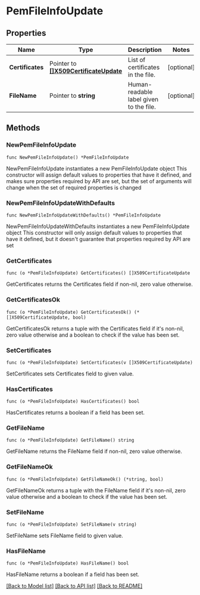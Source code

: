 # PemFileInfoUpdate

## Properties

Name | Type | Description | Notes
------------ | ------------- | ------------- | -------------
**Certificates** | Pointer to [**[]X509CertificateUpdate**](X509CertificateUpdate.md) | List of certificates in the file. | [optional] 
**FileName** | Pointer to **string** | Human-readable label given to the file. | [optional] 

## Methods

### NewPemFileInfoUpdate

`func NewPemFileInfoUpdate() *PemFileInfoUpdate`

NewPemFileInfoUpdate instantiates a new PemFileInfoUpdate object
This constructor will assign default values to properties that have it defined,
and makes sure properties required by API are set, but the set of arguments
will change when the set of required properties is changed

### NewPemFileInfoUpdateWithDefaults

`func NewPemFileInfoUpdateWithDefaults() *PemFileInfoUpdate`

NewPemFileInfoUpdateWithDefaults instantiates a new PemFileInfoUpdate object
This constructor will only assign default values to properties that have it defined,
but it doesn't guarantee that properties required by API are set

### GetCertificates

`func (o *PemFileInfoUpdate) GetCertificates() []X509CertificateUpdate`

GetCertificates returns the Certificates field if non-nil, zero value otherwise.

### GetCertificatesOk

`func (o *PemFileInfoUpdate) GetCertificatesOk() (*[]X509CertificateUpdate, bool)`

GetCertificatesOk returns a tuple with the Certificates field if it's non-nil, zero value otherwise
and a boolean to check if the value has been set.

### SetCertificates

`func (o *PemFileInfoUpdate) SetCertificates(v []X509CertificateUpdate)`

SetCertificates sets Certificates field to given value.

### HasCertificates

`func (o *PemFileInfoUpdate) HasCertificates() bool`

HasCertificates returns a boolean if a field has been set.
### GetFileName

`func (o *PemFileInfoUpdate) GetFileName() string`

GetFileName returns the FileName field if non-nil, zero value otherwise.

### GetFileNameOk

`func (o *PemFileInfoUpdate) GetFileNameOk() (*string, bool)`

GetFileNameOk returns a tuple with the FileName field if it's non-nil, zero value otherwise
and a boolean to check if the value has been set.

### SetFileName

`func (o *PemFileInfoUpdate) SetFileName(v string)`

SetFileName sets FileName field to given value.

### HasFileName

`func (o *PemFileInfoUpdate) HasFileName() bool`

HasFileName returns a boolean if a field has been set.

[[Back to Model list]](../README.md#documentation-for-models) [[Back to API list]](../README.md#documentation-for-api-endpoints) [[Back to README]](../README.md)


